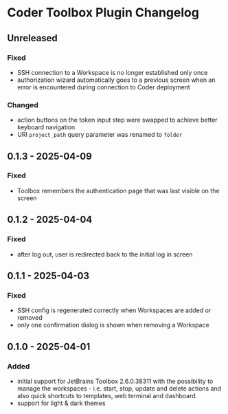# Coder Toolbox Plugin Changelog

## Unreleased

### Fixed

- SSH connection to a Workspace is no longer established only once 
- authorization wizard automatically goes to a previous screen when an error is encountered during connection to Coder deployment

### Changed

- action buttons on the token input step were swapped to achieve better keyboard navigation 
- URI `project_path` query parameter was renamed to `folder`

## 0.1.3 - 2025-04-09

### Fixed

- Toolbox remembers the authentication page that was last visible on the screen

## 0.1.2 - 2025-04-04

### Fixed

- after log out, user is redirected back to the initial log in screen

## 0.1.1 - 2025-04-03

### Fixed

- SSH config is regenerated correctly when Workspaces are added or removed
- only one confirmation dialog is shown when removing a Workspace

## 0.1.0 - 2025-04-01

### Added

- initial support for JetBrains Toolbox 2.6.0.38311 with the possibility to manage the workspaces - i.e. start, stop,
  update and delete actions and also quick shortcuts to templates, web terminal and dashboard.
- support for light & dark themes
